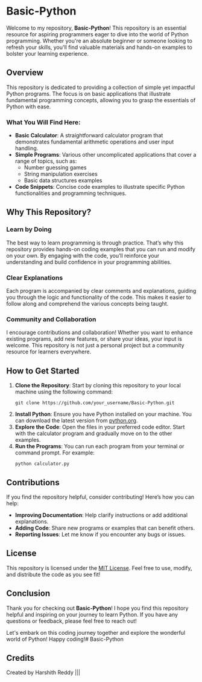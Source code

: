 # Basic-Python

Welcome to my repository, **Basic-Python**! This repository is an essential resource for aspiring programmers eager to dive into the world of Python programming. Whether you're an absolute beginner or someone looking to refresh your skills, you'll find valuable materials and hands-on examples to bolster your learning experience.

## Overview

This repository is dedicated to providing a collection of simple yet impactful Python programs. The focus is on basic applications that illustrate fundamental programming concepts, allowing you to grasp the essentials of Python with ease.

### What You Will Find Here:

- **Basic Calculator**: A straightforward calculator program that demonstrates fundamental arithmetic operations and user input handling.
- **Simple Programs**: Various other uncomplicated applications that cover a range of topics, such as:
  - Number guessing games
  - String manipulation exercises
  - Basic data structures examples
- **Code Snippets**: Concise code examples to illustrate specific Python functionalities and programming techniques.

## Why This Repository?

### Learn by Doing

The best way to learn programming is through practice. That’s why this repository provides hands-on coding examples that you can run and modify on your own. By engaging with the code, you’ll reinforce your understanding and build confidence in your programming abilities.

### Clear Explanations

Each program is accompanied by clear comments and explanations, guiding you through the logic and functionality of the code. This makes it easier to follow along and comprehend the various concepts being taught.

### Community and Collaboration

I encourage contributions and collaboration! Whether you want to enhance existing programs, add new features, or share your ideas, your input is welcome. This repository is not just a personal project but a community resource for learners everywhere.

## How to Get Started

1. **Clone the Repository**: Start by cloning this repository to your local machine using the following command:
   ```
   git clone https://github.com/your_username/Basic-Python.git
   ```
2. **Install Python**: Ensure you have Python installed on your machine. You can download the latest version from [python.org](https://www.python.org/downloads/).
3. **Explore the Code**: Open the files in your preferred code editor. Start with the calculator program and gradually move on to the other examples.
4. **Run the Programs**: You can run each program from your terminal or command prompt. For example:
   ```
   python calculator.py
   ```

## Contributions

If you find the repository helpful, consider contributing! Here’s how you can help:

- **Improving Documentation**: Help clarify instructions or add additional explanations.
- **Adding Code**: Share new programs or examples that can benefit others.
- **Reporting Issues**: Let me know if you encounter any bugs or issues.

## License

This repository is licensed under the [MIT License](LICENSE). Feel free to use, modify, and distribute the code as you see fit!

## Conclusion

Thank you for checking out **Basic-Python**! I hope you find this repository helpful and inspiring on your journey to learn Python. If you have any questions or feedback, please feel free to reach out!

Let's embark on this coding journey together and explore the wonderful world of Python! Happy coding!# Basic-Python
## Credits 

Created by Harshith Reddy |||
